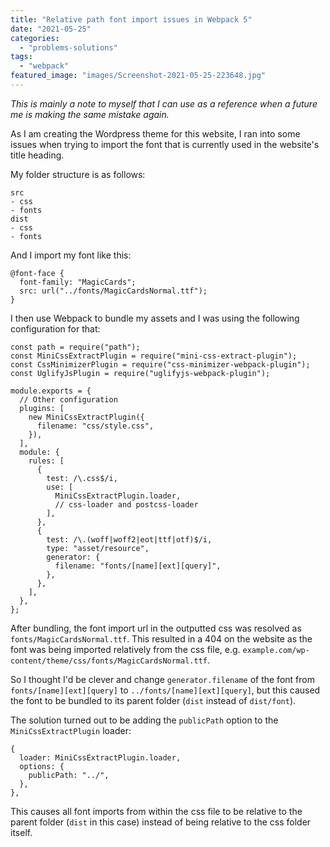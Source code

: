 ```yaml
---
title: "Relative path font import issues in Webpack 5"
date: "2021-05-25"
categories: 
  - "problems-solutions"
tags: 
  - "webpack"
featured_image: "images/Screenshot-2021-05-25-223648.jpg"
---
```


_This is mainly a note to myself that I can use as a reference when a future me is making the same mistake again._

As I am creating the Wordpress theme for this website, I ran into some issues when trying to import the font that is currently used in the website's title heading.

My folder structure is as follows:

```
src
- css
- fonts
dist
- css
- fonts
```

And I import my font like this:

```
@font-face {
  font-family: "MagicCards";
  src: url("../fonts/MagicCardsNormal.ttf");
}
```

I then use Webpack to bundle my assets and I was using the following configuration for that:

```
const path = require("path");
const MiniCssExtractPlugin = require("mini-css-extract-plugin");
const CssMinimizerPlugin = require("css-minimizer-webpack-plugin");
const UglifyJsPlugin = require("uglifyjs-webpack-plugin");

module.exports = {
  // Other configuration
  plugins: [
    new MiniCssExtractPlugin({
      filename: "css/style.css",
    }),
  ],
  module: {
    rules: [
      {
        test: /\.css$/i,
        use: [
          MiniCssExtractPlugin.loader,
          // css-loader and postcss-loader
        ],
      },
      {
        test: /\.(woff|woff2|eot|ttf|otf)$/i,
        type: "asset/resource",
        generator: {
          filename: "fonts/[name][ext][query]",
        },
      },
    ],
  },
};
```

After bundling, the font import url in the outputted css was resolved as `fonts/MagicCardsNormal.ttf`. This resulted in a 404 on the website as the font was being imported relatively from the css file, e.g. `example.com/wp-content/theme/css/fonts/MagicCardsNormal.ttf`.

So I thought I'd be clever and change `generator.filename` of the font from `fonts/[name][ext][query]` to `../fonts/[name][ext][query]`, but this caused the font to be bundled to its parent folder (`dist` instead of `dist/font`).

The solution turned out to be adding the `publicPath` option to the `MiniCssExtractPlugin` loader:

```
{
  loader: MiniCssExtractPlugin.loader,
  options: {
    publicPath: "../",
  },
},
```

This causes all font imports from within the css file to be relative to the parent folder (`dist` in this case) instead of being relative to the css folder itself.
